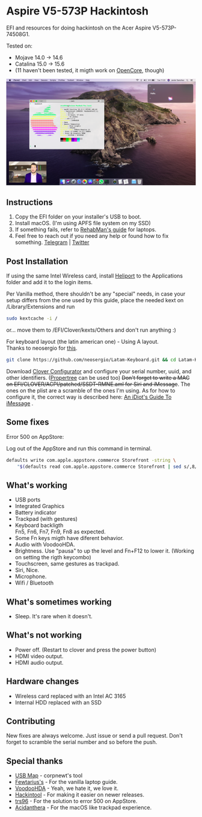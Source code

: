 # Aspire V5-573P Hackintosh
EFI and resources for doing hackintosh on the Acer Aspire V5-573P-74508G1.

Tested on:

- Mojave 14.0 -> 14.6
- Catalina 15.0 -> 15.6
-  (11 haven't been tested, it migth work on [OpenCore](https://github.com/xtrs84zk/Aspire-V5-573P-Hackintosh/tree/OpenCore), though)

![Screenshot](screenshot.png)
## Instructions
1. Copy the EFI folder on your installer's USB to boot. <br/>
2. Install macOS. (I'm using APFS file system on my SSD) <br/>
3. If something fails, refer to [RehabMan's guide](https://www.tonymacx86.com/threads/guide-booting-the-os-x-installer-on-laptops-with-clover.148093/) for laptops. <br/>
4. Feel free to reach out if you need any help or found how to fix something. [Telegram](https://t.me/xtrs84zk) | [Twitter](https://twitter.com/xtrs84zk) 

## Post Installation
If using the same Intel Wireless card, install [Heliport](https://github.com/OpenIntelWireless/HeliPort/releases) to the Applications folder and add it to the login items.

Per Vanilla method, there shouldn't be any "special" needs, in case your setup differs from the one used by this guide, place the needed kext on /Library/Extensions and run

```bash
sudo kextcache -i / 
```
or... move them to /EFI/Clover/kexts/Others and don't run anything :)

For keyboard layout (the latin american one) - Using A layout. <br/>
Thanks to neosergio for [this](https://github.com/neosergio/Latam-Keyboard). 

```bash
git clone https://github.com/neosergio/Latam-Keyboard.git && cd Latam-Keyboard && cp -v Latam*.* ~/Library/Keyboard\ Layouts/
```

Download [Clover Configurator](https://mackie100projects.altervista.org/download-clover-configurator/) and configure your serial number, uuid, and other identifiers. ([Propertree](https://github.com/corpnewt/ProperTree) can be used too) ~~Don't forget to write a MAC on EFI/CLOVER/ACPI/patched/SSDT-RMNE.aml for Siri and iMessage~~. The ones on the plist are a scramble of the ones I'm using. As for how to configure it, the correct way is described here: [An iDiot's Guide To iMessage](https://www.tonymacx86.com/threads/an-idiots-guide-to-imessage.196827/) .

## Some fixes

Error 500 on AppStore:

Log out of the AppStore and run this command in terminal.

```bash
defaults write com.apple.appstore.commerce Storefront -string \
    "$(defaults read com.apple.appstore.commerce Storefront | sed s/,8/,13/)"
```

## What's working
* USB ports <br/>
* Integrated Graphics <br/>
* Battery indicator <br/>
* Trackpad (with gestures) <br/>
* Keyboard backligth <br/>Fn5, Fn6, Fn7, Fn9, Fn8 as expected. <br/>
* Some Fn keys migth have diferent behavior.
* Audio with VoodooHDA. 
* Brightness. Use "pausa" to up the level and Fn+F12 to lower it. (Working on setting the rigth keycombo)
* Touchscreen, same gestures as trackpad. <br/>
* Siri, Nice. <br/>
* Microphone. <br/>
* Wifi  / Bluetooth

## What's sometimes working
* Sleep. It's rare when it doesn't. <br/>

## What's not working
* Power off. (Restart to clover and press the power button) <br/>
* HDMI video output.
* HDMI audio output.

## Hardware changes

- Wireless card replaced with an Intel AC 3165
- Internal HDD replaced with an SSD

## Contributing

New fixes are always welcome. Just issue or send a pull request. Don't forget to scramble the serial number and so before the push. 

## Special thanks
* [USB Map](https://github.com/corpnewt/USBMap) - corpnewt's tool <br/>
* [Fewtarius's](https://fewtarius.gitbook.io/laptopguide/) - For the vanilla laptop guide. <br/>
* [VoodooHDA](https://github.com/chris1111/VoodooHDA-2.9.2-Clover-V14) - Yeah, we hate it, we love it. <br/>
* [Hackintool](https://www.tonymacx86.com/threads/release-hackintool-v2-8-6.254559/) - For making it easier on newer releases. <br/>
* [trs96](https://www.tonymacx86.com/threads/appstore-the-operation-couldnt-be-completed-com-apple-commerce-client-error-500.270957/post-1912788) -  For the solution to error 500 on AppStore. <br/>
* [Acidanthera](https://github.com/acidanthera/VoodooPS2) - For the macOS like trackpad experience.